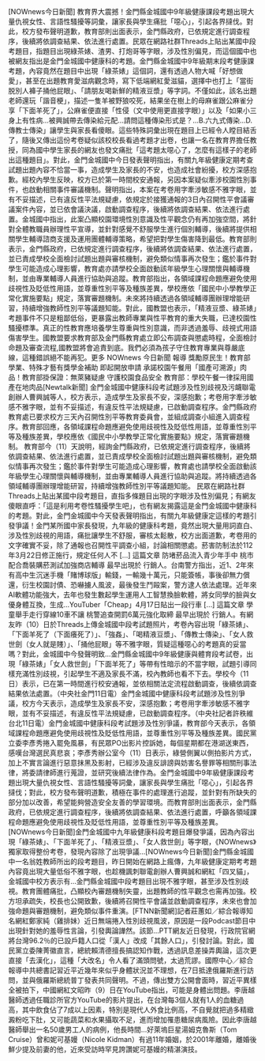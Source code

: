[NOWnews今日新聞] 教育界大震撼！金門縣金城國中9年級健康課段考題出現大量仇視女性、言語性騷擾等詞彙，讓家長與學生痛批「噁心」，引起各界撻伐。對此，校方發布聲明道歉，教育部則出面表示，金門縣政府，已依規定進行調查程序，後續將依調查結果、依法進行處置。民眾在網路社群Threads上貼出某國中段考題目，指題目出現綠茶婊、渣男、打炮哥等字眼，涉及性別偏見，而這個國中也被網友指出是金門金城國中健康科的考題。金門縣金城國中9年級期末段考健康課考題，內容竟然在題目中出現「綠茶婊」這個詞，還有透過人物大喊「好想做愛」，甚至在出題教育愛滋病觀念時，寫下低端網紅愛滋貓，選擇中也打上「當街脱別人褲子捅他屁眼」、「請朋友喝新鮮的精液豆漿」等字詞。不僅如此，該名出題老師還玩「諧音梗」，描述一隻羊被野狼咬死，結果坐在樹上的母麻雀跟公麻雀分享「下面羊死了」，公麻雀便直接「性侵（文中使用更直接字眼）」以及「如果小三身上有性病…被興誠帶去傳染給元配…請問這種傳染形式是？…B.六九式傳染…D.傳教士傳染」讓學生與家長看傻眼。這些特殊詞彙出現在題目上已經令人瞠目結舌了，隨後又傳出這份考卷疑似該校校長看過考題才出卷，也讓一名在教育界擔任教授，同為國中學生家長的網友也發文痛批「這考題太噁心了，怎麼有這樣子的老師出這種題目」。對此，金門金城國中今日發表聲明指出，有關九年級健康定期考查試題出題內容不恰當一事，造成學生及家長的不安，也造成社會紛擾，校方深感抱歉。經校內學生反映，校方已於第一時間校安通報，另因本案疑似牽涉校園性別事件，也啟動相關事件審議機制。聲明指出，本案在考卷用字牽涉敏感不雅字眼，並有不妥描述，已有違反性平法規疑慮，依規定於接獲通報的3日內召開性平會議審議案件內容，並已依會議決議，啟動調查程序，後續將依調查結果、依法進行處置。金城國中指出，此案凸顯校園環境性別意識及性平觀念仍有再加強空間，將針對全體教職員辦理性平宣導，並針對感覺不舒服學生進行個別輔導，後續將提供相關學生輔導諮商支援及運用團體輔導策略，希望把對學生傷害降到最低。教育部則表示，金門縣政府，已依規定進行調查程序，後續將依調查結果、依法進行處置，並已責成學校全面檢討試題出題與審核機制，避免類似情事再次發生；鑑於事件對學生可能造成心理影響，教育處亦請學校全面啟動該年級學生心理關懷與輔導機制，並由專業輔導人員進行協助與追蹤。教育部指出，各領域課程命題應避免使用歧視性及貶低性用語，並尊重性別平等及種族差異，學校應依「國民中小學教學正常化實施要點」規定，落實審題機制。未來將持續透過各領域輔導團辦理增能研習，持續增強教師性別平等議題知能。對此，國教盟也表示，「精液豆漿、綠茶婊」考題事件不只是粗鄙低俗，更暴露出教師專業與性平教育的重大失職，已達校園性騷擾標準。真正的性教育應培養學生尊重與性別意識，而非透過羞辱、歧視式用語傷害學生。國教盟要求教育部及金門縣教育處立即公布調查與懲處時程，全面檢討命題及審查流程,國教盟將會追責到底。我們必須為孩子守住教育專業與尊嚴底線，這種錯誤絕不能再犯。更多 NOWnews 今日新聞 報導 獎勵原民生！教育部學業、特殊才藝有獎學金補助 即起開放申請 承諾校園午餐用「國產可溯源」肉品！教育部掛保證：無萊豬疑慮 守護校園食品安全 教育部：學校午餐一律採用國產在地肉品[Newtalk新聞] 金門金城國中健康科段考試題涉及性別歧視及污衊聯電創辦人曹興誠等人，校方表示，造成學生及家長不安，深感抱歉；考卷用字牽涉敏感不雅字眼，並有不妥描述，有違反性平法規疑慮，已啟動調查程序。金門縣政府教育處已要求校方三天內召開性別平等教育委員會，並組成調查小組進入調查程序。教育部回應，各領域課程命題應避免使用歧視性及貶低性用語，並尊重性別平等及種族差異，學校應依《國民中小學教學正常化實施要點》規定，落實審題機制。 教育部今（11）天說明，經詢金門縣政府，已依規定進行調查程序，後續將依調查結果、依法進行處置，並已責成學校全面檢討試題出題與審核機制，避免類似情事再次發生；鑑於事件對學生可能造成心理影響，教育處也請學校全面啟動該年級學生心理關懷與輔導機制，並由專業輔導人員進行協助與追蹤。將持續透過各領域輔導團辦理增能研習，持續增強教師性別平等議題知能。 民眾在網路社群Threads上貼出某國中段考題目，直指多條題目出現的字眼涉及性別偏見；有網友傻眼直呼：「這是利用考卷性騷擾學生吧」，也有網友揭露這是金門金城國中健康科的考題。對此，金門金城國中今天發表聲明指出，有關九年級健康定這樣的考題引發爭議！金門某所國中家長發現，九年級的健康科考題，竟然出現大量用詞直白、涉及性別歧視的用語，痛批讓學生不舒服，審核太鬆散，校方出面道歉，考卷用的文字確實不妥，除了通報也召開性平調查小組，討論相關懲處。菸害防制法於112年3月22日修正施行，規定任何人不 […] 這篇文章 防堵菸品流入青少年手中 桃市配合喬裝購菸測試加強商店輔導 最早出現於 行銷人。台南警方指出，近1、2年來有高中生沉迷手機「賭博球版」輸錢，一輸幾十萬元，只能簽帳，事後卻無力償還，衍生校園討債、恐嚇擄人風波，最後發生鬥毆案，警方逮人依法處理。近年來AI軟體功能強大，去年也發生數起學生運用人工智慧換臉軟體，將女同學的臉與女優身體互換，生成...YouTuber「Cheap」4月17日貼出一段行車 […] 這篇文章 學童舉手走行穿線10車不讓 桃警追查開罰6萬元強化取締 最早出現於 行銷人。有網友昨（10）日於Threads上傳金城國中段考試題照片，考卷內容出現「綠茶婊」、「下面羊死了（下面癢死了）」、「強姦」、「喝精液豆漿」、「傳教士傳染」、「女人救世劍（女人就是賤）」、「捅他屁眼」等不雅字眼，質疑這種噁心的考題真的妥當嗎？對此，金城國中今發聲明致...金門縣金城國中9年級健康與體育段考試卷，出現「綠茶婊」「女人救世劍」「下面羊死了」等帶有性暗示的不當字眼，試題引導同樣充滿性別歧視，引起學生不適及家長不滿，校內教師也看不下去。學校今（11日）表示，已在第一時間進行校安通報，並依相關法定流程啟動調查，後續依調查結果依法處置。（中央社金門11日電）金門金城國中健康科段考試題涉及性別爭議，校方今天表示，造成學生及家長不安，深感抱歉；考卷用字牽涉敏感不雅字眼，並有不妥描述，有違反性平法規疑慮，已啟動調查程序。（中央社記者許秩維台北11日電）金門金城國中健康科段考試題涉及性別爭議，教育部今天表示，各領域課程命題應避免使用歧視性及貶低性用語，並尊重性別平等及種族差異。國民黨立委李彥秀捲入罷免風暴，有民眾PO出影片控訴她，每個星期都在港湖送東西，感嘆台灣選民真悲哀；李彥秀辦公室今（11）日表示，綠營側翼以側拍影片方式，加上不實言論進行惡意抹黑及影射，已經涉及違反誹謗與妨害名譽罪等相關刑事法律，將委請律師進行蒐證，並研究後續法律作為。金門金城國中9年級健康課段考題出現大量仇視女性、言語性騷擾等詞彙，讓家長與學生痛批「噁心」，引起各界撻伐；對此，校方發布聲明道歉，積極在事件的處理進行追蹤，並針對有所缺失的部分加以改善，希望能夠營造安全友善的學習環境。而教育部則出面表示，金門縣政府，已依規定進行調查程序，後續將依調查結果、依法進行處置，呼籲各領域課程命題應避免使用歧視性及貶低性用語，並尊重性別平等及種族差異。[NOWnews今日新聞]金門金城國中九年級健康科段考題目爆發爭議，因為內容出現「綠茶婊」、「下面羊死了」、「精液豆漿」、「女人救世劍」等字眼，《NOWnews》獨家取得整份考卷，發現內容除了出現爭議...[NOWnews今日新聞]金門縣金城國中一名翁姓教師所出的段考題目，昨日開始在網路上瘋傳，九年級健康定期考考題內容竟出現大量低俗不雅字眼，也趁機諷刺聯電創辦人曹興誠和網紅「四叉貓」，金城國中校方表示有...金門縣金城國中段考題目出現不雅字眼，甚至涉及性別歧視。教育團體痛批，凸顯校內審題機制失靈，出題教師的性平觀念也需再加強。校方坦承疏失，校長也公開致歉，後續將召開性平會議並啟動調查程序，未來也會加強命題與審題機制，避免類似事件重演。[FTNN新聞網]記者莊蕙如／綜合報導知名網紅鄭家純（雞排妹）近日無端捲入性別歧視風波，原因是一段Podcast節目中出現針對她的羞辱性言論，引發輿論譁然。該節...PTT網友近日發現，行政院官網將台灣96.2％的已設戶籍人口從「漢人」改成「其餘人口」，引發討論。對此，國民黨立委陳菁徽直言，總統賴清德擅長搞認知作戰，透過訊息差操弄輿論，這次更直接「去漢化」，這種「大改名」令人看了滿頭問號，太過荒謬。國際中心／綜合報導中共總書記習近平近幾年來似乎身體狀況並不理想，在7日抵達俄羅斯進行訪問，並與俄羅斯總統普丁發表共同聲明。不過，傳出雙方公開會面時，習近平異樣全被拍下，中國網紅文昭昨（9）日在YouTube指出，可能是身體出問題。李唐越醫師透過任職診所官方YouTube的影片提出，在台灣每3個人就有1人的血糖過高，其中飲食佔了7成以上因素，特別是現代人外食比例高，不自覺就把過多精緻澱粉吃下肚，又可能蔬菜和水果攝取不足，進而增加罹患糖尿病風險。因此李唐越醫師舉出一名50歲男工人的病例，他長時間...好萊塢巨星湯姆克魯斯（Tom Cruise）曾和妮可基嫚（Nicole Kidman）有過11年婚姻，於2001年離婚，離婚後鮮少提及前妻的他，近來受訪時罕見誇讚妮可基嫚的精湛演技。